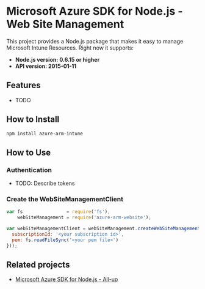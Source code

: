 # Microsoft Azure SDK for Node.js - Web Site Management

This project provides a Node.js package that makes it easy to manage Microsoft Intune Resources. Right now it supports:
- **Node.js version: 0.6.15 or higher**
- **API version: 2015-01-11**

## Features

 - TODO

## How to Install

```bash
npm install azure-arm-intune
```

## How to Use

### Authentication

 - TODO: Describe tokens

### Create the WebSiteManagementClient

```javascript
var fs                = require('fs'),
    webSiteManagement = require('azure-arm-website');

var webSiteManagementClient = webSiteManagement.createWebSiteManagementClient(webSiteManagement.createCertificateCloudCredentials({
  subscriptionId: '<your subscription id>',
  pem: fs.readFileSync('<your pem file>')
}));
```

## Related projects

- [Microsoft Azure SDK for Node.js - All-up](https://github.com/WindowsAzure/azure-sdk-for-node)
